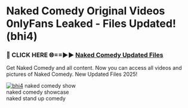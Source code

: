# Naked Comedy Original Videos 0nlyFans Leaked - Files Updated! (bhi4)

<h3>🔴 CLICK HERE 🌐==►► <a href="https://tinyurl.com/yckcrads" rel="nofollow">Naked Comedy Updated Files</a></h3>

Get Naked Comedy and all content. Now you can access all videos and pictures of Naked Comedy. New Updated Files 2025!

[![bhi4](https://i.imgur.com/hpKpOFt.gif)](https://tinyurl.com/yckcrads)
naked comedy show<br>
naked comedy showcase<br>
naked stand up comedy